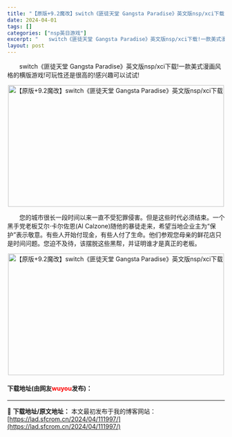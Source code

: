 ```yaml
---
title: "【原版+9.2魔改】switch《匪徒天堂 Gangsta Paradise》英文版nsp/xci下载"
date: 2024-04-01
tags: []
categories: ["nsp英日游戏"]
excerpt: "　　switch《匪徒天堂 Gangsta Paradise》英文版nsp/xci下载!一款美式漫画风格的横版游戏!可玩性还是很高的!感兴趣可以试试! 　　您的城市很长一段时间以来一直不受犯罪侵害。但是这些时代必须结束。一个黑手党老板艾尔&middot;卡尔佐恩(Al Calzone)随他的暴徒走来&hellip;"
layout: post
---
```


 <p>　　switch《匪徒天堂 Gangsta Paradise》英文版nsp/xci下载!一款美式漫画风格的横版游戏!可玩性还是很高的!感兴趣可以试试!</p> <p align="center"><img align="" src="https://lad.sfcrom.cn/wp-content/uploads/2024/04/20240401_660a794b15e8a.jpg" style="border-width: 0px; border-style: solid; width: 500px; height: 281px;" alt="【原版+9.2魔改】switch《匪徒天堂 Gangsta Paradise》英文版nsp/xci下载" /></p> <p>　　您的城市很长一段时间以来一直不受犯罪侵害。但是这些时代必须结束。一个黑手党老板艾尔&middot;卡尔佐恩(Al Calzone)随他的暴徒走来，希望当地企业主为&ldquo;保护&rdquo;表示敬意。有些人开始付现金，有些人付了生命。他们参观您母亲的鲜花店只是时间问题。您迫不及待，该摆脱这些黑帮，并证明谁才是真正的老板。</p> <p align="center"><img align="" src="https://lad.sfcrom.cn/wp-content/uploads/2024/04/20240401_660a794be0339.jpg" style="border-width: 0px; border-style: solid; width: 500px; height: 281px;" alt="【原版+9.2魔改】switch《匪徒天堂 Gangsta Paradise》英文版nsp/xci下载" /></p> <p><h4>下载地址(由网友<font color="red">wuyou</font>发布)：</h4></p> 

---
📖 **下载地址/原文地址：** 本文最初发布于我的博客网站：[https://lad.sfcrom.cn/2024/04/111997/](https://lad.sfcrom.cn/2024/04/111997/)
